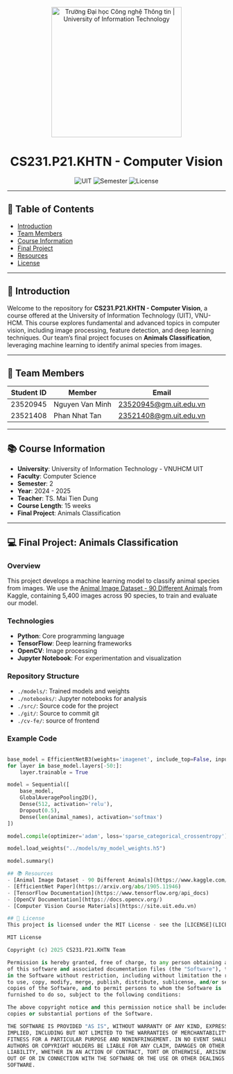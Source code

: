 <p align="center">
  <a href="https://www.uit.edu.vn/" title="Trường Đại học Công nghệ Thông tin" style="border: none;">
    <img src="https://i.imgur.com/WmMnSRt.png" alt="Trường Đại học Công nghệ Thông tin | University of Information Technology" width="300">
  </a>
</p>

<h1 align="center">CS231.P21.KHTN - Computer Vision</h1>

<p align="center">
  <img src="https://img.shields.io/badge/University-UIT-blueviolet" alt="UIT">
  <img src="https://img.shields.io/badge/Semester-2%202024--2025-green" alt="Semester">
  <img src="https://img.shields.io/badge/License-MIT-yellow" alt="License">
</p>

---

## 📖 Table of Contents
- [Introduction](#introduction)
- [Team Members](#team-members)
- [Course Information](#course-information)
- [Final Project](#final-project)
- [Resources](#resources)
- [License](#license)

---

## 🌟 Introduction
Welcome to the repository for **CS231.P21.KHTN - Computer Vision**, a course offered at the University of Information Technology (UIT), VNU-HCM. This course explores fundamental and advanced topics in computer vision, including image processing, feature detection, and deep learning techniques. Our team’s final project focuses on **Animals Classification**, leveraging machine learning to identify animal species from images.

---

## 👥 Team Members
| **Student ID** | **Member**          | **Email**                    |
|----------------|---------------------|------------------------------|
| 23520945       | Nguyen Van Minh     | 23520945@gm.uit.edu.vn       |
| 23521408       | Phan Nhat Tan       | 23521408@gm.uit.edu.vn       |

---

## 📚 Course Information
- **University**: University of Information Technology - VNUHCM UIT
- **Faculty**: Computer Science
- **Semester**: 2
- **Year**: 2024 - 2025
- **Teacher**: TS. Mai Tien Dung
- **Course Length**: 15 weeks
- **Final Project**: Animals Classification

---

## 💻 Final Project: Animals Classification
### Overview
This project develops a machine learning model to classify animal species from images. We use the [Animal Image Dataset - 90 Different Animals](https://www.kaggle.com/datasets/iamsouravbanerjee/animal-image-dataset-90-different-animals/data) from Kaggle, containing 5,400 images across 90 species, to train and evaluate our model.
### Technologies
- **Python**: Core programming language
- **TensorFlow**: Deep learning frameworks
- **OpenCV**: Image processing
- **Jupyter Notebook**: For experimentation and visualization

### Repository Structure
- `./models/`: Trained models and weights
- `./notebooks/`: Jupyter notebooks for analysis
- `./src/`: Source code for the project
- `./git/`: Source to commit git
- `./cv-fe/`: source of frontend 
### Example Code
```python

base_model = EfficientNetB3(weights='imagenet', include_top=False, input_shape=(224, 224, 3))
for layer in base_model.layers[-50:]:
    layer.trainable = True

model = Sequential([
    base_model,
    GlobalAveragePooling2D(),
    Dense(512, activation='relu'),
    Dropout(0.5),
    Dense(len(animal_names), activation='softmax')
])

model.compile(optimizer='adam', loss='sparse_categorical_crossentropy')

model.load_weights("../models/my_model_weights.h5")

model.summary()

## 📚 Resources
- [Animal Image Dataset - 90 Different Animals](https://www.kaggle.com/datasets/iamsouravbanerjee/animal-image-dataset-90-different-animals/data)
- [EfficientNet Paper](https://arxiv.org/abs/1905.11946)
- [TensorFlow Documentation](https://www.tensorflow.org/api_docs)
- [OpenCV Documentation](https://docs.opencv.org/)
- [Computer Vision Course Materials](https://site.uit.edu.vn)

## 📜 License
This project is licensed under the MIT License - see the [LICENSE](LICENSE) file for details.

MIT License

Copyright (c) 2025 CS231.P21.KHTN Team

Permission is hereby granted, free of charge, to any person obtaining a copy
of this software and associated documentation files (the "Software"), to deal
in the Software without restriction, including without limitation the rights
to use, copy, modify, merge, publish, distribute, sublicense, and/or sell
copies of the Software, and to permit persons to whom the Software is
furnished to do so, subject to the following conditions:

The above copyright notice and this permission notice shall be included in all
copies or substantial portions of the Software.

THE SOFTWARE IS PROVIDED "AS IS", WITHOUT WARRANTY OF ANY KIND, EXPRESS OR
IMPLIED, INCLUDING BUT NOT LIMITED TO THE WARRANTIES OF MERCHANTABILITY,
FITNESS FOR A PARTICULAR PURPOSE AND NONINFRINGEMENT. IN NO EVENT SHALL THE
AUTHORS OR COPYRIGHT HOLDERS BE LIABLE FOR ANY CLAIM, DAMAGES OR OTHER
LIABILITY, WHETHER IN AN ACTION OF CONTRACT, TORT OR OTHERWISE, ARISING FROM,
OUT OF OR IN CONNECTION WITH THE SOFTWARE OR THE USE OR OTHER DEALINGS IN THE
SOFTWARE.